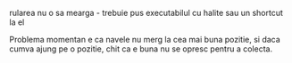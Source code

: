 rularea nu o sa mearga - 
trebuie pus executabilul cu halite sau un shortcut la el

Problema momentan e ca navele nu merg la cea mai buna
pozitie, si daca cumva ajung pe o pozitie, chit ca e buna
nu se opresc pentru a colecta.

